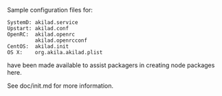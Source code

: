 Sample configuration files for:
```
SystemD: akilad.service
Upstart: akilad.conf
OpenRC:  akilad.openrc
         akilad.openrcconf
CentOS:  akilad.init
OS X:    org.akila.akilad.plist
```
have been made available to assist packagers in creating node packages here.

See doc/init.md for more information.
